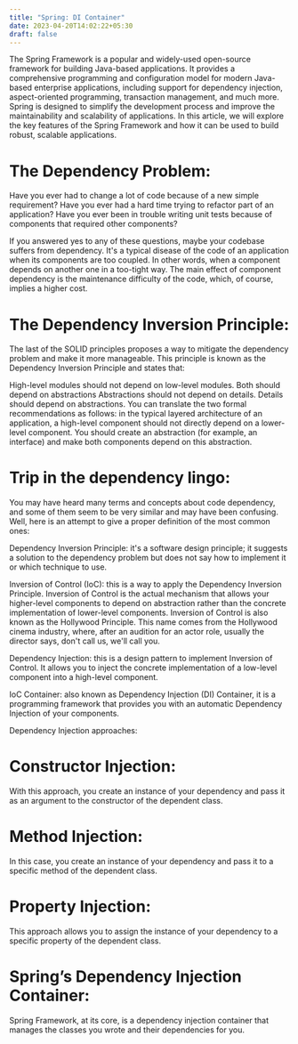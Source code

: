 ```yaml
---
title: "Spring: DI Container"
date: 2023-04-20T14:02:22+05:30
draft: false
---
```


The Spring Framework is a popular and widely-used open-source framework for building Java-based applications. It provides a comprehensive programming and configuration model for modern Java-based enterprise applications, including support for dependency injection, aspect-oriented programming, transaction management, and much more. Spring is designed to simplify the development process and improve the maintainability and scalability of applications. In this article, we will explore the key features of the Spring Framework and how it can be used to build robust, scalable applications.

# The Dependency Problem:
Have you ever had to change a lot of code because of a new simple requirement? Have you ever had a hard time trying to refactor part of an application? Have you ever been in trouble writing unit tests because of components that required other components?

If you answered yes to any of these questions, maybe your codebase suffers from dependency. It's a typical disease of the code of an application when its components are too coupled. In other words, when a component depends on another one in a too-tight way. The main effect of component dependency is the maintenance difficulty of the code, which, of course, implies a higher cost.


# The Dependency Inversion Principle:
The last of the SOLID principles proposes a way to mitigate the dependency problem and make it more manageable. This principle is known as the Dependency Inversion Principle and states that:

High-level modules should not depend on low-level modules. Both should depend on abstractions
Abstractions should not depend on details. Details should depend on abstractions.
You can translate the two formal recommendations as follows: in the typical layered architecture of an application, a high-level component should not directly depend on a lower-level component. You should create an abstraction (for example, an interface) and make both components depend on this abstraction.

# Trip in the dependency lingo:
You may have heard many terms and concepts about code dependency, and some of them seem to be very similar and may have been confusing. Well, here is an attempt to give a proper definition of the most common ones:

Dependency Inversion Principle: it's a software design principle; it suggests a solution to the dependency problem but does not say how to implement it or which technique to use.

Inversion of Control (IoC): this is a way to apply the Dependency Inversion Principle. Inversion of Control is the actual mechanism that allows your higher-level components to depend on abstraction rather than the concrete implementation of lower-level components.
Inversion of Control is also known as the Hollywood Principle. This name comes from the Hollywood cinema industry, where, after an audition for an actor role, usually the director says, don't call us, we'll call you.

Dependency Injection: this is a design pattern to implement Inversion of Control. It allows you to inject the concrete implementation of a low-level component into a high-level component.

IoC Container: also known as Dependency Injection (DI) Container, it is a programming framework that provides you with an automatic Dependency Injection of your components.

Dependency Injection approaches:

# Constructor Injection: 
With this approach, you create an instance of your dependency and pass it as an argument to the constructor of the dependent class.

# Method Injection: 
In this case, you create an instance of your dependency and pass it to a specific method of the dependent class.

# Property Injection: 
This approach allows you to assign the instance of your dependency to a specific property of the dependent class.

# Spring’s Dependency Injection Container:
Spring Framework, at its core, is a dependency injection container that manages the classes you wrote and their dependencies for you.